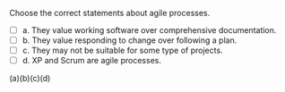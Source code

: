 <panel header="{{ icon_Q_A }} statements about agile processes">
<question>

Choose the correct statements about agile processes.

- [ ] a. They value working software over comprehensive documentation.
- [ ] b. They value responding to change over following a plan.
- [ ] c. They may not be suitable for some type of projects.
- [ ] d. XP and Scrum are agile processes.

<div slot="answer">

(a)(b)(c)(d)

</div>
</question>
</panel>
